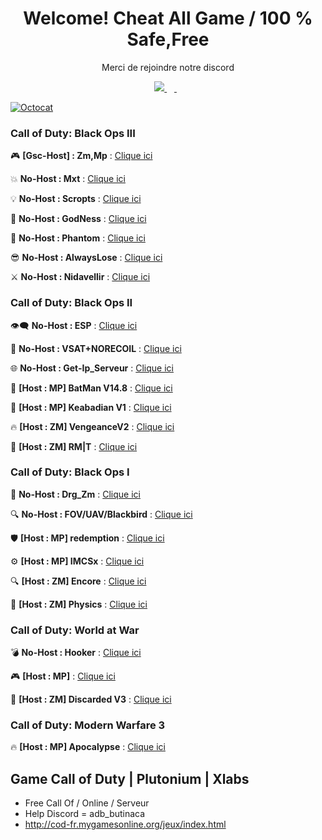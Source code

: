 <h1 align='center'>
  Welcome! Cheat All Game /  100 % Safe,Free
</h1>

<p align='center'>
  Merci de rejoindre notre discord
</p>

<p align='center'>
 <a href="https://discord.gg/cod-fr">
    <img src="https://img.shields.io/badge/Discord-5865F2?style=for-the-badge&logo=discord&logoColor=white" />
  </a>&nbsp;&nbsp;
  <a href="https://www.youtube.com/channel/UCemI3wc64mr-lCyVysZZ0Eg">
  <img alt="" src="https://img.shields.io/badge/YouTube-FF0000?style=for-the-badge&logo=youtube&logoColor=white">
</a>&nbsp;&nbsp;
</p>

[![Octocat](http://joueursdecodfr.mygamesonline.org/leak/Fintechtocat.png "GitHub Logo")](https://github.com/)

### Call of Duty: Black Ops III

🎮 **[Gsc-Host] : Zm,Mp** : [Clique ici](https://www.mediafire.com/file/cgy6n21tlyy7bfm/GSC+injector.zip/file)

💥 **No-Host : Mxt** : [Clique ici](https://www.mediafire.com/file/zq2w719xpfjpk05/MXT+1.1.2.zip/file)

💡 **No-Host : Scropts** : [Clique ici](https://mega.nz/file/oaUmDRLb#lLC9fxgjiFBL09wjCOBr7B13OaoKrwLXXo3GzEr5UuU)

💪 **No-Host : GodNess** : [Clique ici](https://pastebin.com/iUVPmvRx)

👻 **No-Host : Phantom** : [Clique ici](https://mega.nz/file/tWVkhRia#JehoVcYGJkFXhKOSiu0pSQTLBUaB3wIHuWPIwbzhP7I)

😎 **No-Host : AlwaysLose** : [Clique ici](https://discord.gg/cod-fr)

⚔️ **No-Host : Nidavellir** : [Clique ici](https://discord.gg/cod-fr)

### Call of Duty: Black Ops II

👁️‍🗨️ **No-Host : ESP** : [Clique ici](http://joueursdecodfr.mygamesonline.org/leak/Black-Ops-II_.dll)

🔫 **No-Host : VSAT+NORECOIL** : [Clique ici](http://joueursdecodfr.mygamesonline.org/leak/VSAT%20BY%20EFK.dll)

🌐 **No-Host : Get-Ip_Serveur** : [Clique ici](http://joueursdecodfr.mygamesonline.org/leak/PLUTONIUM%20SERVER%20GET%20IP%20(BY%20EFK)%20V2_[unknowncheats.me]_.zip)

🦇 **[Host : MP] BatMan V14.8** : [Clique ici](https://www.mediafire.com/file/1prbd797z7p7d2k/BatMan+V14.8.rar)

🌟 **[Host : MP] Keabadian V1** : [Clique ici](https://www.mediafire.com/file/tuk22bp83ozkevw/Keabadian_v2.0.zip/file)

🔥 **[Host : ZM] VengeanceV2** : [Clique ici](https://drive.proton.me/urls/YKPKX26Z0G#rPnuRnlAe6wj)

🔫 **[Host : ZM]  RM|T** : [Clique ici](https://www.mediafire.com/file/ow37neconkyelr1/rmt_zombies_menu_v2.6_mod_menu-compiled.gsc/file)

### Call of Duty: Black Ops I

🐲 **No-Host : Drg_Zm** : [Clique ici](http://joueursdecodfr.mygamesonline.org/leak/bo1p.dll)

🔍 **No-Host : FOV/UAV/Blackbird** : [Clique ici](http://joueursdecodfr.mygamesonline.org/leak/bo1%20tool_[unknowncheats.me]_.zip)

🛡️ **[Host : MP] redemption** : [Clique ici](https://github.com/roachnacs/redemption-bo1-gsc/releases/tag/v2.1)

⚙️ **[Host : MP] IMCSx** : [Clique ici](http://joueursdecodfr.mygamesonline.org/leak/mp_iMCSxs_Mod_Menu.rar)

🔍 **[Host : ZM] Encore** : [Clique ici](https://www.mediafire.com/file/z2l7dtufsyg2ejv/EncoreV8+Zombies.rar/file)

🔬 **[Host : ZM] Physics** : [Clique ici](https://mega.nz/file/vdsAnQgA#LcQE-KsRFHbCYZQWwXzthG8N3cZNijYyYZRdLDQKLPo)

### Call of Duty: World at War

💣 **No-Host : Hooker** : [Clique ici](http://joueursdecodfr.mygamesonline.org/leak/waw.dll)

🎮 **[Host : MP]** : [Clique ici](https://www.mediafire.com/file/qpokcmor7ozmf0i/Fresh+Modders+-+T4+Mod+Menu.7z/file)

🧟 **[Host : ZM] Discarded V3** : [Clique ici](https://www.mediafire.com/file/9nd4586xx0fhehv/Discarded+V3+-+T4+Mod+Menu.7z/file)

### Call of Duty: Modern Warfare 3

🔥 **[Host : MP] Apocalypse** : [Clique ici](https://www.mediafire.com/file/fecf58y7561pzpr/Apocalypse+MW3+Menu.rar/file)


## Game Call of Duty | Plutonium | Xlabs
- Free Call Of / Online / Serveur
- Help Discord = adb_butinaca
- http://cod-fr.mygamesonline.org/jeux/index.html
